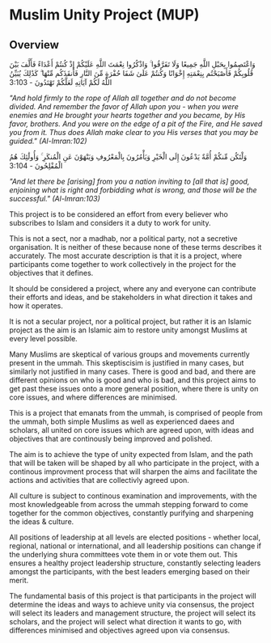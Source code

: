 
# Muslim Unity Project (MUP)

## Overview

وَاعْتَصِمُوا بِحَبْلِ اللَّهِ جَمِيعًا وَلَا تَفَرَّقُوا ۚ وَاذْكُرُوا نِعْمَتَ اللَّهِ عَلَيْكُمْ إِذْ كُنتُمْ أَعْدَاءً فَأَلَّفَ بَيْنَ قُلُوبِكُمْ فَأَصْبَحْتُم بِنِعْمَتِهِ إِخْوَانًا وَكُنتُمْ عَلَىٰ شَفَا حُفْرَةٍ مِّنَ النَّارِ فَأَنقَذَكُم مِّنْهَا ۗ كَذَٰلِكَ يُبَيِّنُ اللَّهُ لَكُمْ آيَاتِهِ لَعَلَّكُمْ تَهْتَدُونَ - 3:103

*"And hold firmly to the rope of Allah all together and do not become divided. And remember the favor of Allah upon you - when you were enemies and He brought your hearts together and you became, by His favor, brothers. And you were on the edge of a pit of the Fire, and He saved you from it. Thus does Allah make clear to you His verses that you may be guided." (Al-Imran:102)*

وَلْتَكُن مِّنكُمْ أُمَّةٌ يَدْعُونَ إِلَى الْخَيْرِ وَيَأْمُرُونَ بِالْمَعْرُوفِ وَيَنْهَوْنَ عَنِ الْمُنكَرِ ۚ وَأُولَٰئِكَ هُمُ الْمُفْلِحُونَ - 3:104

*"And let there be [arising] from you a nation inviting to [all that is] good, enjoining what is right and forbidding what is wrong, and those will be the successful." (Al-Imran:103)*


This project is to be considered an effort from every believer who subscribes to Islam and considers it a duty to work for unity.

This is not a sect, nor a madhab, nor a political party, not a secretive organisation. It is neither of these because none of these terms describes it accurately. The most accurate description is that it is a project, where participants come together to work collectively in the project for the objectives that it defines.

It should be considered a project, where any and everyone can contribute their efforts and ideas, and be stakeholders in what direction it takes and how it operates.

It is not a secular project, nor a political project, but rather it is an Islamic project as the aim is an Islamic aim to restore unity amongst Muslims at every level possible.

Many Muslims are skeptical of various groups and movements currently present in the ummah. This skeptiscisim is justified in many cases, but similarly not justified in many cases. There is good and bad, and there are different opinions on who is good and who is bad, and this project aims to get past these issues onto a more general position, where there is unity on core issues, and where differences are minimised.

This is a project that emanats from the ummah, is comprised of people from the ummah, both simple Muslims as well as experienced daees and scholars, all united on core issues which are agreed upon, with ideas and objectives that are continously being improved and polished.

The aim is to achieve the type of unity expected from Islam, and the path that will be taken will be shaped by all who participate in the project, with a continous improvment process that will sharpen the aims and facilitate the actions and activities that are collectivly agreed upon.

All culture is subject to continous examination and improvements, with the most knowledgeable from across the ummah stepping forward to come together for the common objectives, constantly purifying and sharpening the ideas & culture.

All positions of leadership at all levels are elected positions - whether local, regional, national or international, and all leadership positions can change if the underlying shura committees vote them in or vote them out. This ensures a healthy project leadership structure, constantly selecting leaders amongst the participants, with the best leaders emerging based on their merit.

The fundamental basis of this project is that participants in the project will determine the ideas and ways to achieve unity via consensus, the project will select its leaders and management structure, the project will select its scholars, and the project will select what direction it wants to go, with differences minimised and objectives agreed upon via consensus.
